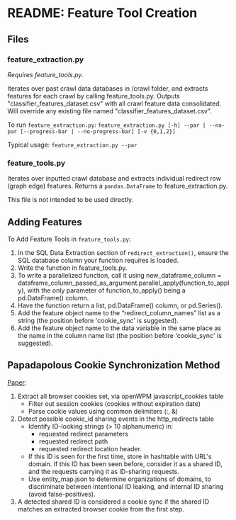 # README: Feature Tool Creation 
## Files
### feature_extraction.py
*Requires feature_tools.py*. 

Iterates over past crawl data databases in /crawl folder, and extracts features for each crawl by calling feature_tools.py. Outputs "classifier_features_dataset.csv" with all crawl feature data consolidated. Will override any existing file named "classifier_features_dataset.csv".

To run `feature_extraction.py`: `feature_extraction.py [-h] --par | --no-par [--progress-bar | --no-progress-bar] [-v {0,1,2}]`

Typical usage: `feature_extraction.py --par`

### feature_tools.py
Iterates over inputted crawl database and extracts individual redirect row (graph edge) features. Returns a `pandas.DataFrame` to feature_extraction.py. 

This file is not intended to be used directly.

## Adding Features
To Add Feature Tools in `feature_tools.py`:
1. In the SQL Data Extraction section of `redirect_extraction()`, ensure the SQL database column your function requires is loaded.
2. Write the function in feature_tools.py.
3. To write a parallelized function, call it using new_dataframe_column = dataframe_column_passed_as_argument.parallel_apply(function_to_apply), with the only parameter of function_to_apply() being a pd.DataFrame() column. 
4. Have the function return a list, pd.DataFrame() column, or pd.Series().
5. Add the feature object name to the “redirect_column_names” list as a string (the position before 'cookie_sync' is suggested).
6. Add the feature object name to the data variable in the same place as the name in the column name list (the position before 'cookie_sync' is suggested).

## Papadapolous Cookie Synchronization Method
[Paper](https://dl.acm.org/doi/abs/10.1145/3308558.3313542?casa_token=utdQ_eFW7ToAAAAA:cVJlTJdogGREFlOumypH7XDKIDgjvFVO3kctVb4WBGbPI5p3jWtBqS-nQab8GYVrGW4jsJ6yfduN):
1. Extract all browser cookies set, via openWPM javascript_cookies table
    - Filter out session cookies (cookies without expiration date)
    - Parse cookie values using common delimiters (:, &)
2. Detect possible cookie_id sharing events in the http_redirects table 
    - Identify ID-looking strings (> 10 alphanumeric) in:
        - requested redirect parameters
        - requested redirect path
        - requested redirect location header. 
    - If this ID is seen for the first time, store in hashtable with URL's domain. If this ID has been seen before, consider it as a shared ID, and the requests carrying it as ID-sharing requests.
    - Use entity_map.json to determine organizations of domains, to discriminate between intentional ID leaking, and internal ID sharing (avoid false-positives).
3. A detected shared ID is considered a cookie sync if the shared ID matches an extracted browser cookie from the first step. 
